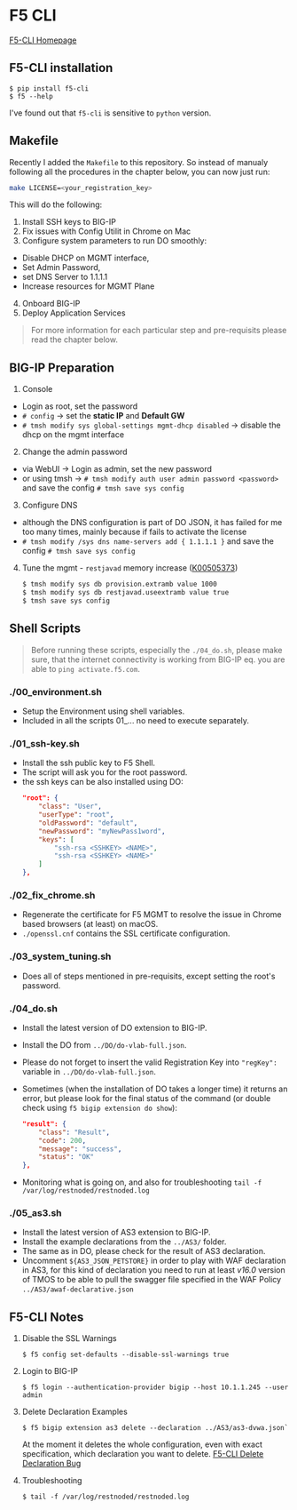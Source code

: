 # F5 CLI

[F5-CLI Homepage](https://github.com/f5devcentral/f5-sdk-python)

## F5-CLI installation

```shell
$ pip install f5-cli
$ f5 --help
```

I've found out that `f5-cli` is sensitive to `python` version.

## Makefile
Recently I added the `Makefile` to this repository. So instead of manualy following all the procedures in the chapter below, you can now just run:
```bash
make LICENSE=<your_registration_key>
```
This will do the following:
1. Install SSH keys to BIG-IP
2. Fix issues with Config Utilit in Chrome on Mac
3. Configure system parameters to run DO smoothly:
  - Disable DHCP on MGMT interface,
  - Set Admin Password,
  - set DNS Server to 1.1.1.1
  - Increase resources for MGMT Plane
4. Onboard BIG-IP
5. Deploy Application Services

> For more information for each particular step and pre-requisits please read the chapter below.

## BIG-IP Preparation

1. Console
  * Login as root, set the password
  * `# config` -> set the **static IP** and **Default GW**
  * `# tmsh modify sys global-settings mgmt-dhcp disabled` -> disable the dhcp on the mgmt interface

2. Change the admin password
  * via WebUI -> Login as admin, set the new password
  * or using tmsh -> `# tmsh modify auth user admin password <password>` and save the config `# tmsh save sys config`

3. Configure DNS
  * although the DNS configuration is part of DO JSON, it has failed for me too many times, mainly because if fails to activate the license
  * `# tmsh modify /sys dns name-servers add { 1.1.1.1 }` and save the config `# tmsh save sys config`

4. Tune the mgmt - `restjavad` memory increase ([K00505373](https://support.f5.com/csp/article/K00505373))

    ```bash
    $ tmsh modify sys db provision.extramb value 1000
    $ tmsh modify sys db restjavad.useextramb value true
    $ tmsh save sys config
    ```

## Shell Scripts

> Before running these scripts, especially the `./04_do.sh`, please make sure, that the internet connectivity is working from BIG-IP eq. you are able to `ping activate.f5.com`.

### ./00_environment.sh

* Setup the Environment using shell variables.
* Included in all the scripts 01_... no need to execute separately.

### ./01_ssh-key.sh

  * Install the ssh public key to F5 Shell.
  * The script will ask you for the root password.
  * the ssh keys can be also installed using DO:
    ```json
    "root": {
        "class": "User",
        "userType": "root",
        "oldPassword": "default",
        "newPassword": "myNewPass1word",
        "keys": [
            "ssh-rsa <SSHKEY> <NAME>",
            "ssh-rsa <SSHKEY> <NAME>"
        ]
    },
    ```

### ./02_fix_chrome.sh

  * Regenerate the certificate for F5 MGMT to resolve the issue in Chrome based browsers (at least) on macOS. 
  * `./openssl.cnf` contains the SSL certificate configuration.

### ./03_system_tuning.sh

  * Does all of steps mentioned in pre-requisits, except setting the root's password.

### ./04_do.sh

  * Install the latest version of DO extension to BIG-IP.
  * Install the DO from `../DO/do-vlab-full.json`.
  * Please do not forget to insert the valid Registration Key into `"regKey":` variable in `../DO/do-vlab-full.json`. 
  * Sometimes (when the installation of DO takes a longer time) it returns an error, but please look for the final status of the command (or double check using `f5 bigip extension do show`):

    ```json
    "result": {
        "class": "Result",
        "code": 200,
        "message": "success",
        "status": "OK"
    },
    ```

  * Monitoring what is going on, and also for troubleshooting `tail -f /var/log/restnoded/restnoded.log`

### ./05_as3.sh

  * Install the latest version of AS3 extension to BIG-IP.
  * Install the example declarations from the `../AS3/` folder.
  * The same as in DO, please check for the result of AS3 declaration.
  * Uncomment `${AS3_JSON_PETSTORE}` in order to play with WAF declaration in AS3, for this kind of declaration you need to run at least _v16.0_ version of TMOS to be able to pull the swagger file specified in the WAF Policy `../AS3/awaf-declarative.json`

## F5-CLI Notes

1. Disable the SSL Warnings

    ```console
    $ f5 config set-defaults --disable-ssl-warnings true
    ```

2. Login to BIG-IP

    ```console
    $ f5 login --authentication-provider bigip --host 10.1.1.245 --user admin
    ```

3. Delete Declaration Examples

    ```console
    $ f5 bigip extension as3 delete --declaration ../AS3/as3-dvwa.json`
    ```

    At the moment it deletes the whole configuration, even with exact specification, which declaration you want to delete. [F5-CLI Delete Declaration Bug](https://github.com/f5devcentral/f5-cli/issues/12)

4. Troubleshooting

    ```shell
    $ tail -f /var/log/restnoded/restnoded.log
    ```